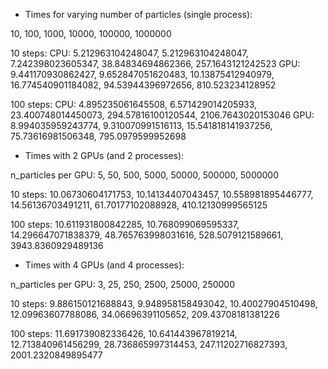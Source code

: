 
* Times for varying number of particles (single process):

10, 100, 1000, 10000, 100000, 1000000

10 steps:
CPU: 5.212963104248047, 5.212963104248047, 7.242398023605347, 38.84834694862366, 257.1643121242523
GPU: 9.441170930862427, 9.652847051620483, 10.13875412940979, 16.774540901184082, 94.53944396972656, 810.523234128952

100 steps:
CPU: 4.895235061645508, 6.571429014205933, 23.400748014450073, 294.57816100120544, 2106.7643020153046
GPU: 8.994035959243774, 9.310070991516113, 15.541818141937256, 75.73616981506348, 795.0979599952698


* Times with 2 GPUs (and 2 processes):

n_particles per GPU: 5, 50, 500, 5000, 50000, 500000, 5000000

10 steps:
10.06730604171753, 10.14134407043457, 10.558981895446777, 14.56136703491211, 61.70177102088928, 410.12130999565125

100 steps:
10.611931800842285, 10.768099069595337, 14.296647071838379, 48.765763998031616, 528.5079121589661, 3943.8360929489136

* Times with 4 GPUs (and 4 processes):

n_particles per GPU: 3, 25, 250, 2500, 25000, 250000

10 steps:
9.886150121688843, 9.948958158493042, 10.40027904510498, 12.09963607788086, 34.06696391105652, 209.43708181381226

100 steps:
11.691739082336426, 10.641443967819214, 12.713840961456299, 28.736865997314453, 247.11202716827393, 2001.2320849895477

